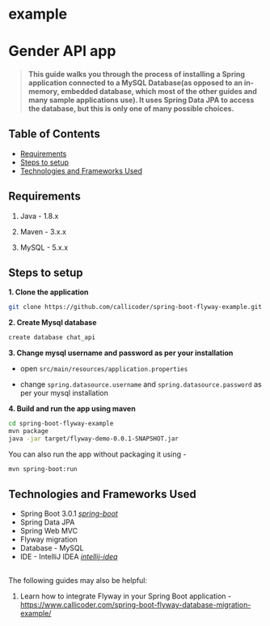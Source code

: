 # example

# Gender API app
> #### This guide walks you through the process of installing a Spring application connected to a MySQL Database(as opposed to an in-memory, embedded database, which most of the other guides and many sample applications use). It uses Spring Data JPA to access the database, but this is only one of many possible choices.

## Table of Contents
* [Requirements](#Requirements)
* [Steps to setup](#Steps-to-setup)
* [Technologies and Frameworks Used](#technologies-and-frameworks-used)

## Requirements
1. Java - 1.8.x

2. Maven - 3.x.x

3. MySQL - 5.x.x

## Steps to setup
**1. Clone the application**

```bash
git clone https://github.com/callicoder/spring-boot-flyway-example.git
```

**2. Create Mysql database**
```bash
create database chat_api
```

**3. Change mysql username and password as per your installation**

+ open `src/main/resources/application.properties`

+ change `spring.datasource.username` and `spring.datasource.password` as per your mysql installation

**4. Build and run the app using maven**

```bash
cd spring-boot-flyway-example
mvn package
java -jar target/flyway-demo-0.0.1-SNAPSHOT.jar
```

You can also run the app without packaging it using -

```bash
mvn spring-boot:run
```

## Technologies and Frameworks Used
- Spring Boot 3.0.1 [_spring-boot_](https://spring.io/projects/spring-boot)
- Spring Data JPA
- Spring Web MVC
- Flyway migration
- Database - MySQL
- IDE - IntelliJ IDEA [_intellij-idea_](https://www.jetbrains.com/)

## 
The following guides may also be helpful:

1. Learn how to integrate Flyway in your Spring Boot application - https://www.callicoder.com/spring-boot-flyway-database-migration-example/

